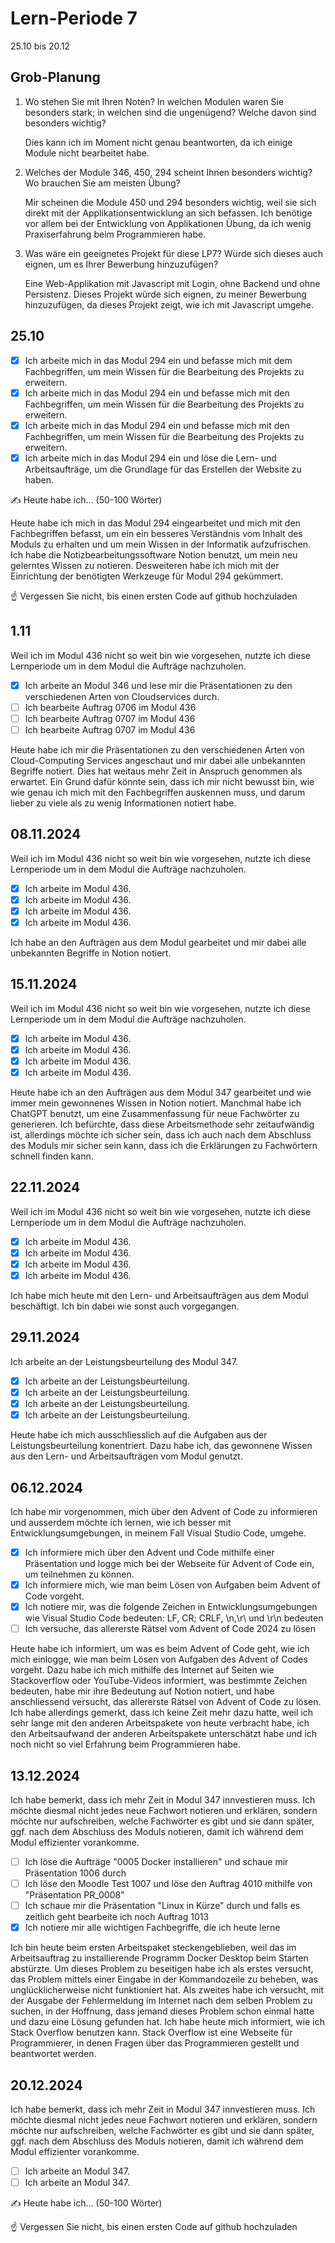 # Lern-Periode 7

25.10 bis 20.12

## Grob-Planung

1. Wo stehen Sie mit Ihren Noten? In welchen Modulen waren Sie besonders stark; in welchen sind die ungenügend? Welche davon sind besonders wichtig?
   
   Dies kann ich im Moment nicht genau beantworten, da ich einige Module nicht bearbeitet habe.

2. Welches der Module 346, 450, 294 scheint Ihnen besonders wichtig? Wo brauchen Sie am meisten Übung?
   
   Mir scheinen die Module 450 und 294 besonders wichtig, weil sie sich direkt mit der Applikationsentwicklung an sich befassen. Ich benötige vor allem bei der Entwicklung von Applikationen Übung, da ich wenig Praxiserfahrung beim Programmieren habe.

3. Was wäre ein geeignetes Projekt für diese LP7? Würde sich dieses auch eignen, um es Ihrer Bewerbung hinzuzufügen?
   
   Eine Web-Applikation mit Javascript mit Login, ohne Backend und ohne Persistenz. Dieses Projekt würde sich eignen, zu meiner Bewerbung hinzuzufügen, da dieses Projekt zeigt, wie ich mit Javascript umgehe.

## 25.10

- [x] Ich arbeite mich in das Modul 294 ein und befasse mich mit dem Fachbegriffen, um mein Wissen für die Bearbeitung des Projekts zu erweitern.
- [x] Ich arbeite mich in das Modul 294 ein und befasse mich mit den Fachbegriffen, um mein Wissen für die Bearbeitung des Projekts zu erweitern.
- [x] Ich arbeite mich in das Modul 294 ein und befasse mich mit den Fachbegriffen, um mein Wissen für die Bearbeitung des Projekts zu erweitern.
- [x] Ich arbeite mich in das Modul 294 ein und löse die Lern- und Arbeitsaufträge, um die Grundlage für das Erstellen der Website zu haben.

✍️ Heute habe ich... (50-100 Wörter)

Heute habe ich mich in das Modul 294 eingearbeitet und mich mit den Fachbegriffen befasst, um ein ein besseres Verständnis vom Inhalt des Moduls zu erhalten und um mein Wissen in der Informatik aufzufrischen. Ich habe die Notizbearbeitungssoftware Notion benutzt, um mein neu gelerntes Wissen zu notieren. Desweiteren habe ich mich mit der Einrichtung der benötigten Werkzeuge für Modul 294 gekümmert.

☝️ Vergessen Sie nicht, bis einen ersten Code auf github hochzuladen

## 1.11
Weil ich im Modul 436 nicht so weit bin wie vorgesehen, nutzte ich diese Lernperiode um in dem Modul die Aufträge nachzuholen.

- [x] Ich arbeite an Modul 346 und lese mir die Präsentationen zu den verschiedenen Arten von Cloudservices durch.
- [ ] Ich bearbeite Auftrag 0706 im Modul 436
- [ ] Ich bearbeite Auftrag 0707 im Modul 436
- [ ] Ich bearbeite Auftrag 0707 im Modul 436

Heute habe ich mir die Präsentationen zu den verschiedenen Arten von Cloud-Computing Services angeschaut und mir dabei alle unbekannten Begriffe notiert. Dies hat weitaus mehr Zeit in Anspruch genommen als erwartet. Ein Grund dafür könnte sein, dass ich mir nicht bewusst bin, wie wie genau ich mich mit den Fachbegriffen auskennen muss, und darum lieber zu viele als zu wenig Informationen notiert habe.

## 08.11.2024
Weil ich im Modul 436 nicht so weit bin wie vorgesehen, nutzte ich diese Lernperiode um in dem Modul die Aufträge nachzuholen.

- [x]  Ich arbeite im Modul 436.
- [x]  Ich arbeite im Modul 436.
- [x]  Ich arbeite im Modul 436.
- [x]  Ich arbeite im Modul 436.

Ich habe an den Aufträgen aus dem Modul gearbeitet und mir dabei alle unbekannten Begriffe in Notion notiert.

## 15.11.2024
Weil ich im Modul 436 nicht so weit bin wie vorgesehen, nutzte ich diese Lernperiode um in dem Modul die Aufträge nachzuholen.

- [x]  Ich arbeite im Modul 436.
- [x]  Ich arbeite im Modul 436.
- [x]  Ich arbeite im Modul 436.
- [x]  Ich arbeite im Modul 436.

Heute habe ich an den Aufträgen aus dem Modul 347 gearbeitet und wie immer mein gewonnenes Wissen in Notion notiert. Manchmal habe ich ChatGPT benutzt, um eine Zusammenfassung für neue Fachwörter zu generieren. Ich befürchte, dass diese Arbeitsmethode sehr zeitaufwändig ist, allerdings möchte ich sicher sein, dass ich auch nach dem Abschluss des Moduls mir sicher sein kann, dass ich die Erklärungen zu Fachwörtern schnell finden kann.

## 22.11.2024
Weil ich im Modul 436 nicht so weit bin wie vorgesehen, nutzte ich diese Lernperiode um in dem Modul die Aufträge nachzuholen.

- [x]  Ich arbeite im Modul 436.
- [x]  Ich arbeite im Modul 436.
- [x]  Ich arbeite im Modul 436.
- [x]  Ich arbeite im Modul 436.

Ich habe mich heute mit den Lern- und Arbeitsaufträgen aus dem Modul beschäftigt. Ich bin dabei wie sonst auch vorgegangen.

## 29.11.2024
Ich arbeite an der Leistungsbeurteilung des Modul 347.

- [x]  Ich arbeite an der Leistungsbeurteilung.
- [x]  Ich arbeite an der Leistungsbeurteilung.
- [x]  Ich arbeite an der Leistungsbeurteilung.
- [x]  Ich arbeite an der Leistungsbeurteilung.

Heute habe ich mich ausschliesslich auf die Aufgaben aus der Leistungsbeurteilung konentriert. Dazu habe ich, das gewonnene Wissen aus den Lern- und Arbeitsaufträgen vom Modul genutzt.

## 06.12.2024
Ich habe mir vorgenommen, mich über den Advent of Code zu informieren und ausserdem möchte ich lernen, wie ich besser mit Entwicklungsumgebungen, in meinem Fall Visual Studio Code, umgehe.

- [x] Ich informiere mich über den Advent und Code mithilfe einer Präsentation und logge mich bei der Webseite für Advent of Code ein, um teilnehmen zu können.
- [x] Ich informiere mich, wie man beim Lösen von Aufgaben beim Advent of Code vorgeht.
- [x] Ich notiere mir, was die folgende Zeichen in Entwicklungsumgebungen wie Visual Studio Code bedeuten: LF, CR; CRLF, \n,\r\ und \r\n bedeuten
- [ ] Ich versuche, das allererste Rätsel vom Advent of Code 2024 zu lösen

Heute habe ich informiert, um was es beim Advent of Code geht, wie ich mich einlogge, wie man beim Lösen von Aufgaben des Advent of Codes vorgeht. Dazu habe ich mich mithilfe des Internet auf Seiten wie Stackoverflow oder YouTube-Videos informiert, was bestimmte Zeichen bedeuten, habe mir ihre Bedeutung auf Notion notiert, und habe anschliessend versucht, das allererste Rätsel von Advent of Code zu lösen. Ich habe allerdings gemerkt, dass ich keine Zeit mehr dazu hatte, weil ich sehr lange mit den anderen Arbeitspakete von heute verbracht habe, ich den Arbeitsaufwand der anderen Arbeitspakete unterschätzt habe und ich noch nicht so viel Erfahrung beim Programmieren habe.

## 13.12.2024
Ich habe bemerkt, dass ich mehr Zeit in Modul 347 innvestieren muss. Ich möchte diesmal nicht jedes neue Fachwort notieren und erklären, sondern möchte nur aufschreiben, welche Fachwörter es gibt und sie dann später, ggf. nach dem Abschluss des Moduls notieren, damit ich während dem Modul effizienter vorankomme.

- [ ] Ich löse die Aufträge "0005 Docker installieren" und schaue mir Präsentation 1006 durch
- [ ] Ich löse den Moodle Test 1007 und löse den Auftrag 4010 mithilfe von "Präsentation PR_0008"
- [ ] Ich schaue mir die Präsentation "Linux in Kürze" durch und falls es zeitlich geht bearbeite ich noch Auftrag 1013
- [x] Ich notiere mir alle wichtigen Fachbegriffe, die ich heute lerne

Ich bin heute beim ersten Arbeitspaket steckengeblieben, weil das im Arbeitsauftrag zu installierende Programm Docker Desktop beim Starten abstürzte. Um dieses Problem zu beseitigen habe ich als erstes versucht, das Problem mittels einer Eingabe in der Kommandozeile zu beheben, was unglücklicherweise nicht funktioniert hat. Als zweites habe ich versucht, mit der Ausgabe der Fehlermeldung im Internet nach dem selben Problem zu suchen, in der Hoffnung, dass jemand dieses Problem schon einmal hatte und dazu eine Lösung gefunden hat. Ich habe heute mich informiert, wie ich Stack Overflow benutzen kann. Stack Overflow ist eine Webseite für Programmierer, in denen Fragen über das Programmieren gestellt und beantwortet werden.

## 20.12.2024
Ich habe bemerkt, dass ich mehr Zeit in Modul 347 innvestieren muss. Ich möchte diesmal nicht jedes neue Fachwort notieren und erklären, sondern möchte nur aufschreiben, welche Fachwörter es gibt und sie dann später, ggf. nach dem Abschluss des Moduls notieren, damit ich während dem Modul effizienter vorankomme.

- [ ] Ich arbeite an Modul 347.
- [ ] Ich arbeite an Modul 347.

✍️ Heute habe ich... (50-100 Wörter)

☝️ Vergessen Sie nicht, bis einen ersten Code auf github hochzuladen
